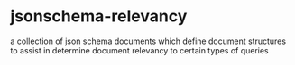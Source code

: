 # jsonschema-relevancy
a collection of json schema documents which define document structures to assist in determine document relevancy to certain types of queries
